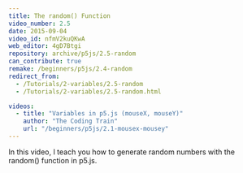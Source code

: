 ```yaml
---
title: The random() Function
video_number: 2.5
date: 2015-09-04
video_id: nfmV2kuQKwA
web_editor: 4gD7Btgi
repository: archive/p5js/2.5-random
can_contribute: true
remake: /beginners/p5js/2.4-random
redirect_from:
  - /Tutorials/2-variables/2.5-random
  - /Tutorials/2-variables/2.5-random.html

videos:
  - title: "Variables in p5.js (mouseX, mouseY)"
    author: "The Coding Train"
    url: "/beginners/p5js/2.1-mousex-mousey"
---
```


In this video, I teach you how to generate random numbers with the random() function in p5.js.
